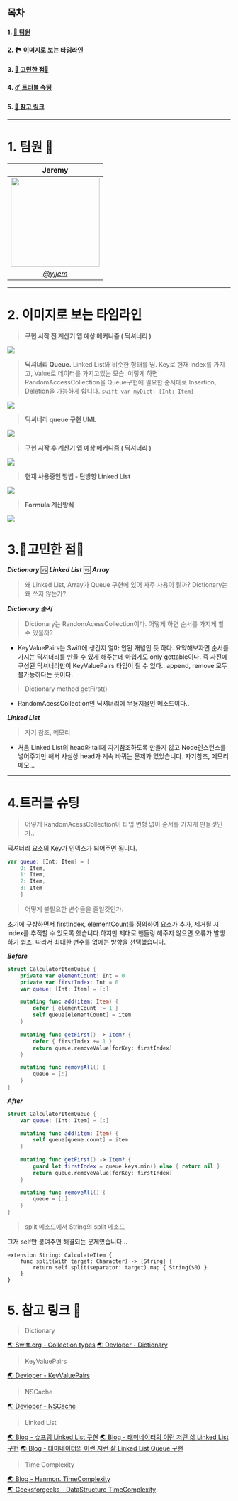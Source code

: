 ## 목차

#### 1. [👥 팀원](#1.-팀원)
#### 2. [🏞 이미지로 보는 타임라인](#2.-이미지로-보는-타임라인)
#### 3. [🗿 고민한 점🗿](#3.🗿고민한-점🗿)
#### 4. [☄️ 트러블 슈팅](#4.트러블-슈팅)
#### 5. [🔎 참고 링크](#$5.-참고-링크-🔎)
--- 
# 1. 팀원 👥

| <center> Jeremy |
| -------- |
| <a href="https://ibb.co/K6tWhrT"><img src="https://i.imgur.com/RbVTB47.jpg" border="0" width="200"></a>  |
| [<center>*@yjjem*](https://github.com/yjjem) | 
---
  
# 2. 이미지로 보는 타임라인

> **구현 시작 전 계산기 앱 예상 메커니즘 ( 딕셔너리 )**
<img src="https://i.imgur.com/2LPUbtR.jpg"/>
    
> **딕셔너리 Queue.**
    Linked List와 비슷한 형태를 띰. Key로 현재 index를 가지고, Value로 데이터를 가지고있는 모습.
    이렇게 하면 RandomAccessCollection을 Queue구현에 필요한 순서대로 Insertion, Deletion을 가능하게 합니다.
    ```swift
    var myDict: [Int: Item]
    ```
<img src="https://i.imgur.com/RzBmVLh.jpg"/>


> **딕셔너리 queue 구현 UML**
<img src="https://i.imgur.com/Yp27Lek.jpg"/>
    
> **구현 시작 후 계산기 앱 예상 메커니즘 ( 딕셔너리 )**
<img src="https://i.imgur.com/MeMPAMH.jpg"/>
    
> **현재 사용중인 방법 - 단방향 Linked List**
<img src="https://i.imgur.com/FCUrHu7.jpg"/>  

> **Formula 계산방식**
<img src="https://i.imgur.com/wkpvxYC.gif"/>

# 3.🗿**고민한 점**🗿
***Dictionary*** 🆚 ***Linked List*** 🆚  ***Array***
> 왜 Linked List, Array가 Queue 구현에 있어 자주 사용이 될까? Dictionary는 왜 쓰지 않는가?

***Dictionary 순서***
> Dictionary는 RandomAcessCollection이다. 어떻게 하면 순서를 가지게 할 수 있을까?
- KeyValuePairs는 Swift에 생긴지 얼마 안된 개념인 듯 하다. 요약해보자면 순서를 가지는 딕셔너리를 만들 수 있게 해주는데 아쉽게도 only gettable이다. 즉 사전에 구성된 딕셔너리만이 KeyValuePairs 타입이 될 수 있다.. append, remove 모두 불가능하다는 뜻이다.
    
> Dictionary method getFirst()
- RandomAcessCollection인 딕셔너리에 무용지물인 메소드이다.. 

***Linked List***
> 자기 참조, 메모리

- 처음 Linked List의 head와 tail에 자기참조하도록 만들지 않고 Node인스턴스를 넣어주기만 해서 사실상 head가 계속 바뀌는 문제가 있었습니다. 자기참조, 메모리 메모...
    
*** ***  
    
# 4.**트러블 슈팅**
    
> 어떻게 RandomAcessCollection이 타입 변형 없이 순서를 가지게 만들것인가..

딕셔너리 요소의 Key가 인덱스가 되어주면 됩니다.
```swift
var queue: [Int: Item] = [
    0: Item,
    1: Item,
    2: Item,
    3: Item
    ]
```

> 어떻게 불필요한 변수들을 줄일것인가.

초기에 구상하면서 firstIndex, elementCount를 정의하여 요소가 추가, 제거될 시 index를 추적할 수 있도록 했습니다.하지만 제대로 핸들링 해주지 않으면 오류가 발생하기 쉽죠. 따라서 최대한 변수를 없애는 방향을 선택했습니다.

***Before***
```swift
struct CalculatorItemQueue {
    private var elementCount: Int = 0
    private var firstIndex: Int = 0
    var queue: [Int: Item] = [:]

    mutating func add(item: Item) {
        defer { elementCount += 1 }
        self.queue[elementCount] = item
    }
    
    mutating func getFirst() -> Item? {
        defer { firstIndex += 1 }
        return queue.removeValue(forKey: firstIndex)
    }

    mutating func removeAll() {
        queue = [:]
    }
}

```
***After***
```swift
struct CalculatorItemQueue {
    var queue: [Int: Item] = [:]

    mutating func add(item: Item) {
        self.queue[queue.count] = item
    }
    
    mutating func getFirst() -> Item? {
        guard let firstIndex = queue.keys.min() else { return nil }
        return queue.removeValue(forKey: firstIndex)
    }

    mutating func removeAll() {
        queue = [:]
    }
}
```

> split 메소드에서 String의 split 메소드

그저 self만 붙여주면 해결되는 문제였습니다...
```swift!
extension String: CalculateItem {
    func split(with target: Character) -> [String] {
        return self.split(separator: target).map { String($0) }
    }
}
```




# 5. 참고 링크 🔎 
  
> Dictionary
  
[🌏 Swift.org - Collection types](https://docs.swift.org/swift-book/LanguageGuide/CollectionTypes.html)
[🌏 Devloper - Dictionary](https://developer.apple.com/documentation/swift/dictionary)
    
> KeyValuePairs
  
[🌏 Devloper - KeyValuePairs](https://developer.apple.com/documentation/swift/keyvaluepairs)


> NSCache
  
[🌏 Devloper - NSCache](https://developer.apple.com/documentation/foundation/nscache)
    
> Linked List
  
[🌏 Blog - 슈프림 Linked List 구현](https://tngusmiso.tistory.com/20)
[🌏 Blog - 태미네이터의 이런 저런 삶 Linked List 구현](https://taeminator1.tistory.com/36)
[🌏 Blog - 태미네이터의 이런 저런 삶 Linked List Queue 구현](https://taeminator1.tistory.com/37)

    
> Time Complexity
  
[🌏 Blog - Hanmon. TimeComplexity](https://hanamon.kr/%EC%95%8C%EA%B3%A0%EB%A6%AC%EC%A6%98-time-complexity-%EC%8B%9C%EA%B0%84-%EB%B3%B5%EC%9E%A1%EB%8F%84/)      
[🌏 Geeksforgeeks - DataStructure TimeComplexity](https://www.geeksforgeeks.org/time-complexities-of-different-data-structures/) 
